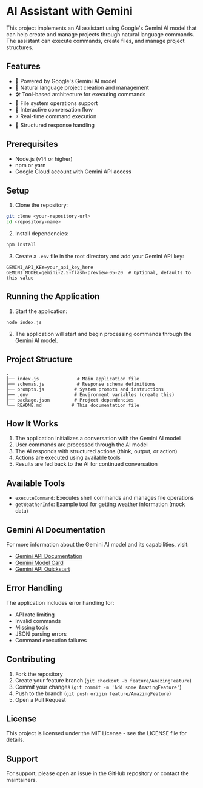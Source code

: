 # AI Assistant with Gemini

This project implements an AI assistant using Google's Gemini AI model that can help create and manage projects through natural language commands. The assistant can execute commands, create files, and manage project structures.

## Features

- 🤖 Powered by Google's Gemini AI model
- 📝 Natural language project creation and management
- 🛠️ Tool-based architecture for executing commands
- 📂 File system operations support
- 🔄 Interactive conversation flow
- ⚡ Real-time command execution
- 🎯 Structured response handling

## Prerequisites

- Node.js (v14 or higher)
- npm or yarn
- Google Cloud account with Gemini API access

## Setup

1. Clone the repository:
```bash
git clone <your-repository-url>
cd <repository-name>
```

2. Install dependencies:
```bash
npm install
```

3. Create a `.env` file in the root directory and add your Gemini API key:
```env
GEMINI_API_KEY=your_api_key_here
GEMINI_MODEL=gemini-2.5-flash-preview-05-20  # Optional, defaults to this value
```

## Running the Application

1. Start the application:
```bash
node index.js
```

2. The application will start and begin processing commands through the Gemini AI model.

## Project Structure

```
.
├── index.js              # Main application file
├── schemas.js            # Response schema definitions
├── prompts.js           # System prompts and instructions
├── .env                 # Environment variables (create this)
├── package.json         # Project dependencies
└── README.md           # This documentation file
```

## How It Works

1. The application initializes a conversation with the Gemini AI model
2. User commands are processed through the AI model
3. The AI responds with structured actions (think, output, or action)
4. Actions are executed using available tools
5. Results are fed back to the AI for continued conversation

## Available Tools

- `executeCommand`: Executes shell commands and manages file operations
- `getWeatherInfo`: Example tool for getting weather information (mock data)

## Gemini AI Documentation

For more information about the Gemini AI model and its capabilities, visit:
- [Gemini API Documentation](https://ai.google.dev/docs/gemini_api_overview)
- [Gemini Model Card](https://ai.google.dev/models/gemini)
- [Gemini API Quickstart](https://ai.google.dev/tutorials/setup)

## Error Handling

The application includes error handling for:
- API rate limiting
- Invalid commands
- Missing tools
- JSON parsing errors
- Command execution failures

## Contributing

1. Fork the repository
2. Create your feature branch (`git checkout -b feature/AmazingFeature`)
3. Commit your changes (`git commit -m 'Add some AmazingFeature'`)
4. Push to the branch (`git push origin feature/AmazingFeature`)
5. Open a Pull Request

## License

This project is licensed under the MIT License - see the LICENSE file for details.

## Support

For support, please open an issue in the GitHub repository or contact the maintainers. 